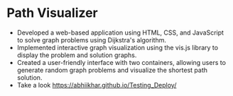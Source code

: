 # Path Visualizer
- Developed a web-based application using HTML, CSS, and JavaScript to solve graph problems using Dijkstra's algorithm.
- Implemented interactive graph visualization using the vis.js library to display the problem and solution graphs.
- Created a user-friendly interface with two containers, allowing users to generate random graph problems and visualize the shortest path solution.
- Take a look 
https://abhiikhar.github.io/Testing_Deploy/
